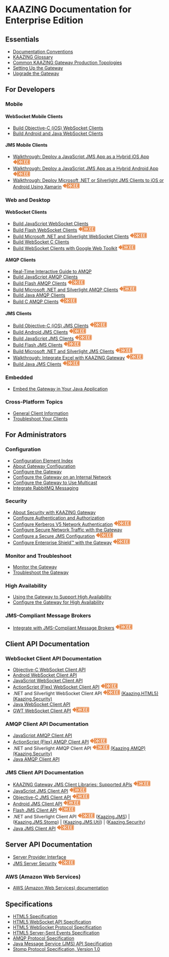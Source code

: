 KAAZING Documentation for Enterprise Edition
============================================

Essentials
----------

-   [Documentation Conventions](about/about.md)
-   [KAAZING Glossary](kaazing-glossary.md)
-   [Common KAAZING Gateway Production Topologies](admin-reference/c_topologies.md)
-   [Setting Up the Gateway](about/setup-guide.md)
-   [Upgrade the Gateway](upgrade/o_upgrade.md)

For Developers
---------------------------------------

### Mobile

#### WebSocket Mobile Clients

-   [Build Objective-C (iOS) WebSocket Clients](https://github.com/kaazing/ios.client/blob/develop/ws/doc/o_dev_objc.md)
-   [Build Android and Java WebSocket Clients](https://github.com/kaazing/android.client/blob/develop/migrated/gateway.client.android/doc/o_dev_android.md)


#### JMS Mobile Clients

-   [Walkthrough: Deploy a JavaScript JMS App as a Hybrid iOS App](https://github.com/kaazing/enterprise.javascript.client/blob/develop/jms/doc/hybrid_ios_walkthrough_jms.md) ![This feature is available in KAAZING Gateway - Enterprise Edition](images/enterprise-feature.png)
-   [Walkthrough: Deploy a JavaScript JMS App as a Hybrid Android App](https://github.com/kaazing/enterprise.javascript.client/blob/develop/jms/doc/hybrid_android_walkthrough.md) ![This feature is available in KAAZING Gateway - Enterprise Edition](images/enterprise-feature.png)
-   [Walkthrough: Deploy Microsoft .NET or Silverlight JMS Clients to iOS or Android Using Xamarin](https://github.com/kaazing/enterprise.dotnet.client/blob/develop/ws/ws/doc/xamarin_dotnet_walkthrough_websocket.md) ![This feature is available in KAAZING Gateway - Enterprise Edition](images/enterprise-feature.png)

### Web and Desktop

#### WebSocket Clients

-   [Build JavaScript WebSocket Clients](https://github.com/kaazing/javascript.client/blob/develop/gateway/doc/o_dev_js.md)
-   [Build Flash WebSocket Clients](https://github.com/kaazing/enterprise.flash.client/blob/develop/migrated/gateway.client.flash/doc/o_dev_flash.md) ![This feature is available in KAAZING Gateway - Enterprise Edition](images/enterprise-feature.png)
-   [Build Microsoft .NET and Silverlight WebSocket Clients](https://github.com/kaazing/enterprise.dotnet.client/blob/develop/ws/ws/doc/o_dev_dotnet.md) ![This feature is available in KAAZING Gateway - Enterprise Edition](images/enterprise-feature.png)
-   [Build WebSocket C Clients](https://github.com/kaazing/c.client/blob/develop/ws/doc/o_dev_c_websocket.md)
-   [Build WebSocket Clients with Google Web Toolkit](https://github.com/kaazing/enterprise.gwt.client/blob/develop/migrated/gateway.client.gwt/doc/p_dev_gwt.md) ![This feature is available in KAAZING Gateway - Enterprise Edition](images/enterprise-feature.png)

#### AMQP Clients

-   [Real-Time Interactive Guide to AMQP](https://github.com/kaazing/javascript.client/blob/develop/amqp-0-9-1/doc/guide-amqp.md)
-   [Build JavaScript AMQP Clients](https://github.com/kaazing/javascript.client/blob/develop/amqp-0-9-1/doc/o_dev_js_amqp.md)
-   [Build Flash AMQP Clients](https://github.com/kaazing/enterprise.flash.client/blob/develop/migrated/amqp.client.flash/doc/o_dev_flash_amqp.md) ![This feature is available in KAAZING Gateway - Enterprise Edition](images/enterprise-feature.png)
-   [Build Microsoft .NET and Silverlight AMQP Clients](https://github.com/kaazing/enterprise.dotnet.client/blob/develop/amqp/amqp/doc/o_dev_dotnet_amqp.md) ![This feature is available in KAAZING Gateway - Enterprise Edition](images/enterprise-feature.png)
-   [Build Java AMQP Clients](https://github.com/kaazing/java.client/blob/develop/amqp-0-9-1/doc/o_dev_java_amqp.md)
-   [Build C AMQP Clients](https://github.com/kaazing/c.client/blob/develop/amqp/amqp-websocket-c/doc/o_dev_c_amqp.md) ![This feature is available in KAAZING Gateway - Enterprise Edition](images/enterprise-feature.png)

#### JMS Clients

-   [Build Objective-C (iOS) JMS Clients](https://github.com/kaazing/enterprise.ios.client/blob/develop/jms/doc/o_dev_objc_jms.md) ![This feature is available in KAAZING Gateway - Enterprise Edition](images/enterprise-feature.png)
-   [Build Android JMS Clients](https://github.com/kaazing/enterprise.android.client/blob/develop/migrated/jms.client.android/doc/o_dev_android_jms.md) ![This feature is available in KAAZING Gateway - Enterprise Edition](images/enterprise-feature.png)
-   [Build JavaScript JMS Clients](https://github.com/kaazing/enterprise.javascript.client/blob/develop/jms/doc/o_dev_js_jms.md) ![This feature is available in KAAZING Gateway - Enterprise Edition](images/enterprise-feature.png)
-   [Build Flash JMS Clients](https://github.com/kaazing/enterprise.flash.client/blob/develop/migrated/jms.client.flash/doc/o_dev_flash_jms.md) ![This feature is available in KAAZING Gateway - Enterprise Edition](images/enterprise-feature.png)
-   [Build Microsoft .NET and Silverlight JMS Clients](https://github.com/kaazing/enterprise.dotnet.client/blob/develop/jms/jms/doc/o_dev_dotnet_jms.md) ![This feature is available in KAAZING Gateway - Enterprise Edition](images/enterprise-feature.png)
-   [Walkthrough: Integrate Excel with KAAZING Gateway](https://github.com/kaazing/enterprise.dotnet.client/blob/develop/jms/jms/doc/excel_jms_walkthrough_jms.md) ![This feature is available in KAAZING Gateway - Enterprise Edition](images/enterprise-feature.png)
-   [Build Java JMS Clients](https://github.com/kaazing/enterprise.java.client/blob/develop/jms/doc/o_dev_java_jms.md) ![This feature is available in KAAZING Gateway - Enterprise Edition](images/enterprise-feature.png)

### Embedded

-   [Embed the Gateway in Your Java Application](embedded-gateway/o_embedded_gateway.md)

### Cross-Platform Topics

-   [General Client Information](dev-general/c_general_client_information.md)
-   [Troubleshoot Your Clients](troubleshooting/p_dev_troubleshoot.md)

For Administrators
------------------

### Configuration

-   [Configuration Element Index](admin-reference/r_configure_gateway_element_index.md)
-   [About Gateway Configuration](admin-reference/c_configure_gateway_concepts.md)
-   [Configure the Gateway](admin-reference/o_configure_gateway_checklist.md)
-   [Configure the Gateway on an Internal Network](internal-network/p_protocol_binding.md)
-   [Configure the Gateway to Use Multicast](admin-reference/p_configure_multicast.md)
-   [Integrate RabbitMQ Messaging](integration-amqp/p_amqp_integrate_rabbitmq.md)

### Security

-   [About Security with KAAZING Gateway](security/c_security_about.md)
-   [Configure Authentication and Authorization](security/o_auth_configure.md)
-   [Configure Kerberos V5 Network Authentication](security/p_kerberos_configure.md) ![This feature is available in KAAZING Gateway - Enterprise Edition](images/enterprise-feature.png)
-   [Configure Secure Network Traffic with the Gateway](security/o_tls.md)
-   [Configure a Secure JMS Configuration](security/o_jms_secure.md) ![This feature is available in KAAZING Gateway - Enterprise Edition](images/enterprise-feature.png)
-   [Configure Enterprise Shield™ with the Gateway](https://github.com/kaazing/enterprise.gateway/blob/develop/doc/enterprise-shield/o_enterprise_shield_checklist.md) ![This feature is available in KAAZING Gateway - Enterprise Edition](images/enterprise-feature.png)

### Monitor and Troubleshoot

-   [Monitor the Gateway](management/o_monitor.md)
-   [Troubleshoot the Gateway](troubleshooting/o_troubleshoot.md)

### High Availability

-   [Using the Gateway to Support High Availability](high-availability/u_high_availability.md)
-   [Configure the Gateway for High Availability](high-availability/o_high_availability.md)

### JMS-Compliant Message Brokers
-   [Integrate with JMS-Compliant Message Brokers](https://github.com/kaazing/enterprise.gateway/blob/develop/doc/integration-jms/o_jms_integrate.md) ![This feature is available in KAAZING Gateway - Enterprise Edition](images/enterprise-feature.png)

Client API Documentation
------------------------

### WebSocket Client API Documentation

-   [Objective-C WebSocket Client API](http://developer.kaazing.com/documentation/5.0/apidoc/client/ios/gateway/index.html)
-   [Android WebSocket Client API](http://developer.kaazing.com/documentation/5.0/apidoc/client/java/gateway/index.html)
-   [JavaScript WebSocket Client API](http://developer.kaazing.com/documentation/5.0/apidoc/client/javascript/gateway/index.html)
-   [ActionScript (Flex) WebSocket Client API](http://developer.kaazing.com/documentation/5.0/apidoc/client/flash/gateway/index.html) ![This feature is available in KAAZING Gateway - Enterprise Edition](images/enterprise-feature.png)
-   .NET and Silverlight WebSocket Client API  ![This feature is available in KAAZING Gateway - Enterprise Edition](images/enterprise-feature.png)
    [(Kaazing.HTML5)](http://developer.kaazing.com/documentation/5.0/apidoc/client/dotnet/gateway/html/N_Kaazing_HTML5.htm)
    [(Kaazing.Security)](http://developer.kaazing.com/documentation/5.0/apidoc/client/dotnet/gateway/html/N_Kaazing_Security.htm)
-   [Java WebSocket Client API](http://developer.kaazing.com/documentation/5.0/apidoc/client/java/gateway/index.html)
-   [GWT WebSocket Client API](http://developer.kaazing.com/documentation/5.0/apidoc/client/gwt/gateway/index.html)  ![This feature is available in KAAZING Gateway - Enterprise Edition](images/enterprise-feature.png)

### AMQP Client API Documentation

-   [JavaScript AMQP Client API](http://developer.kaazing.com/documentation/5.0/apidoc/client/javascript/amqp/index.html)
-   [ActionScript (Flex) AMQP Client API](http://developer.kaazing.com/documentation/5.0/apidoc/client/flash/amqp/index.html) ![This feature is available in KAAZING Gateway - Enterprise Edition](images/enterprise-feature.png)
-   .NET and Silverlight AMQP Client API  ![This feature is available in KAAZING Gateway - Enterprise Edition](images/enterprise-feature.png)
    [(Kaazing AMQP)](http://developer.kaazing.com/documentation/5.0/apidoc/client/dotnet/html/N_Kaazing_AMQP.htm)
    [(Kaazing.Security)](http://developer.kaazing.com/documentation/5.0/apidoc/client/dotnet/gateway/html/N_Kaazing_Security.htm)
-   [Java AMQP Client API](http://developer.kaazing.com/documentation/5.0/apidoc/client/java/amqp/index.html)

### JMS Client API Documentation

-   [KAAZING Gateway JMS Client Libraries: Supported APIs](https://github.com/kaazing/enterprise.gateway/blob/develop/doc/about/kaazing-jms-api.md) ![This feature is available in KAAZING Gateway - Enterprise Edition](images/enterprise-feature.png)
-   [JavaScript JMS Client API](http://developer.kaazing.com/documentation/jms/4.0/apidoc/client/javascript/jms/index.html?JmsConnectionFactory) ![This feature is available in KAAZING Gateway - Enterprise Edition](images/enterprise-feature.png)
-   [Objective-C JMS Client API](http://developer.kaazing.com/documentation/jms/4.0/apidoc/client/ios/jms/KMStompJMS/index.html) ![This feature is available in KAAZING Gateway - Enterprise Edition](images/enterprise-feature.png)
-   [Android JMS Client API](http://developer.kaazing.com/documentation/jms/4.0/apidoc/client/android/jms/index.html) ![This feature is available in KAAZING Gateway - Enterprise Edition](images/enterprise-feature.png)
-   [Flash JMS Client API](http://developer.kaazing.com/documentation/jms/4.0/apidoc/client/flash/jms/index.html) ![This feature is available in KAAZING Gateway - Enterprise Edition](images/enterprise-feature.png)
-   .NET and Silverlight Client API ![This feature is available in KAAZING Gateway - Enterprise Edition](images/enterprise-feature.png) ([Kaazing.JMS](http://developer.kaazing.com/documentation/jms/4.0/apidoc/client/dotnet/jms/html/N_Kaazing_JMS.htm)) | ([Kaazing.JMS.Stomp](http://developer.kaazing.com/documentation/jms/4.0/apidoc/client/dotnet/jms/html/N_Kaazing_JMS_Stomp.htm)) | ([Kaazing.JMS.Util](http://developer.kaazing.com/documentation/jms/4.0/apidoc/client/dotnet/jms/html/N_Kaazing_JMS_Util.htm)) | ([Kaazing.Security](http://developer.kaazing.com/documentation/5.0/apidoc/client/dotnet/gateway/html/N_Kaazing_Security.htm))
-   [Java JMS Client API](http://developer.kaazing.com/documentation/jms/4.0/apidoc/client/java/jms/index.html) ![This feature is available in KAAZING Gateway - Enterprise Edition](images/enterprise-feature.png)

Server API Documentation
------------------------

-   [Server Provider Interface](http://developer.kaazing.com/documentation/5.0/apidoc/server/gateway/server/spi/index.html)
-   [JMS Server Security](http://developer.kaazing.com/documentation/jms/4.0/apidoc/server/jms/server/spi/index.html) ![This feature is available in KAAZING Gateway - Enterprise Edition](images/enterprise-feature.png)

### AWS (Amazon Web Services)
-   [AWS (Amazon Web Services) documentation](http://developer.kaazing.com/documentation/aws/marketplace/index.html)

Specifications
--------------

-   [HTML5 Specification](http://www.w3.org/TR/html5/)
-   [HTML5 WebSocket API Specification](http://dev.w3.org/html5/websockets/)
-   [HTML5 WebSocket Protocol Specification](http://tools.ietf.org/html/rfc6455)
-   [HTML5 Server-Sent Events Specification](http://dev.w3.org/html5/eventsource/)
-   [AMQP Protocol Specification](http://www.amqp.org/)
-   [Java Message Service (JMS) API Specification](http://www.oracle.com/technetwork/java/docs-136352.html)
-   [Stomp Protocol Specification, Version 1.0](http://stomp.github.io/stomp-specification-1.0.html)
